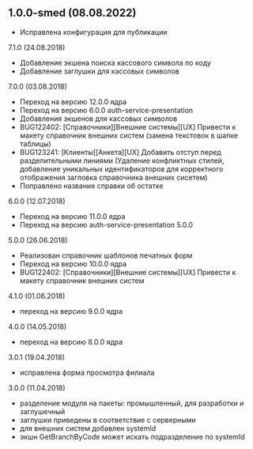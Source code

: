 ## 1.0.0-smed (08.08.2022)
- Исправлена конфигурация для публикации

7.1.0 (24.08.2018)
- Добавление экшена поиска кассового символа по коду
- Добавление заглушки для кассовых символов

7.0.0 (03.08.2018)
- Переход на версию 12.0.0 ядра
- Переход на версию 6.0.0 auth-service-presentation
- Добавления экшенов для кассовых символов
- BUG122402: [Справочники][Внешние системы][UX] Привести к макету справочник внешних систем (замена текстовок в шапке таблицы)
- BUG123241: [Клиенты[[Анкета][UX] Добавить отступ перед разделительными линиями (Удаление конфликтных стилей, добавление уникальных идентификаторов для корректного отображения загловка справочника внешних сисетем)
- Поправлено название справки об остатке

6.0.0 (12.07.2018)
- Переход на версию 11.0.0 ядра
- Переход на версию auth-service-presentation 5.0.0

5.0.0 (26.06.2018)
- Реализован справочник шаблонов печатных форм
- Переход на версию 10.0.0 ядра
- BUG122402: [Справочники][Внешние системы][UX] Привести к макету справочник внешних систем

4.1.0 (01.06.2018)
- переход на версию 9.0.0 ядра

4.0.0 (14.05.2018)
- переход на версию 8.0.0 ядра

3.0.1 (19.04.2018)
- исправлена форма просмотра филиала

3.0.0 (11.04.2018)
- разделение модуля на пакеты: промышленный, для разработки и заглушечный
- заглушки приведены в соответствие с серверными
- для внешних систем добавлен systemId
- экшн GetBranchByCode может искать подразделение по systemId

